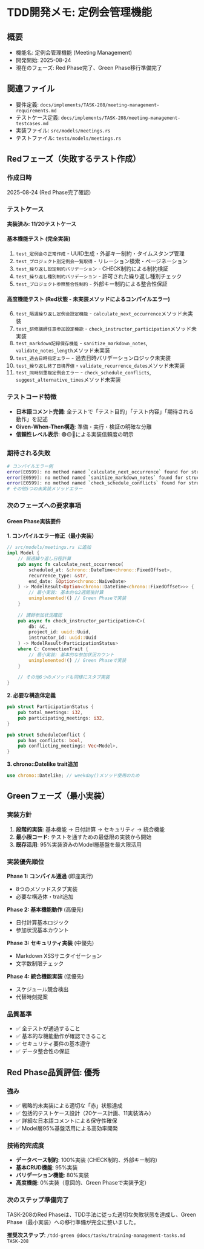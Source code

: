 # TDD開発メモ: 定例会管理機能

## 概要

- 機能名: 定例会管理機能 (Meeting Management)
- 開発開始: 2025-08-24
- 現在のフェーズ: Red Phase完了、Green Phase移行準備完了

## 関連ファイル

- 要件定義: `docs/implements/TASK-208/meeting-management-requirements.md`
- テストケース定義: `docs/implements/TASK-208/meeting-management-testcases.md`
- 実装ファイル: `src/models/meetings.rs`
- テストファイル: `tests/models/meetings.rs`

## Redフェーズ（失敗するテスト作成）

### 作成日時

2025-08-24 (Red Phase完了確認)

### テストケース

**実装済み: 11/20テストケース**

#### 基本機能テスト (完全実装)
1. `test_定例会の正常作成` - UUID生成・外部キー制約・タイムスタンプ管理
2. `test_プロジェクト別定例会一覧取得` - リレーション検索・ページネーション
3. `test_繰り返し設定制約バリデーション` - CHECK制約による制約検証
4. `test_繰り返し種別制約バリデーション` - 許可された繰り返し種別チェック
5. `test_プロジェクト参照整合性制約` - 外部キー制約による整合性保証

#### 高度機能テスト (Red状態 - 未実装メソッドによるコンパイルエラー)
6. `test_隔週繰り返し定例会設定機能` - `calculate_next_occurrence`メソッド未実装
7. `test_研修講師任意参加設定機能` - `check_instructor_participation`メソッド未実装
8. `test_markdown記録保存機能` - `sanitize_markdown_notes`, `validate_notes_length`メソッド未実装
9. `test_過去日時指定エラー` - 過去日時バリデーションロジック未実装
10. `test_繰り返し終了日境界値` - `validate_recurrence_dates`メソッド未実装
11. `test_同時刻重複定例会エラー` - `check_schedule_conflicts`, `suggest_alternative_times`メソッド未実装

### テストコード特徴

- **日本語コメント完備**: 全テストで「テスト目的」「テスト内容」「期待される動作」を記述
- **Given-When-Then構造**: 準備・実行・検証の明確な分離
- **信頼性レベル表示**: 🟢🟡🔴による実装信頼度の明示

### 期待される失敗

```bash
# コンパイルエラー例
error[E0599]: no method named `calculate_next_occurrence` found for struct `meetings::Model`
error[E0599]: no method named `sanitize_markdown_notes` found for struct `meetings::Model`
error[E0599]: no method named `check_schedule_conflicts` found for struct `meetings::Model`
# その他5つの未実装メソッドエラー
```

### 次のフェーズへの要求事項

#### Green Phase実装要件

**1. コンパイルエラー修正（最小実装）**
```rust
// src/models/meetings.rs に追加
impl Model {
    // 隔週繰り返し日程計算
    pub async fn calculate_next_occurrence(
        scheduled_at: &chrono::DateTime<chrono::FixedOffset>,
        recurrence_type: &str,
        end_date: &Option<chrono::NaiveDate>
    ) -> ModelResult<Option<chrono::DateTime<chrono::FixedOffset>>> {
        // 最小実装: 基本的な2週間後計算
        unimplemented!() // Green Phaseで実装
    }
    
    // 講師参加状況確認
    pub async fn check_instructor_participation<C>(
        db: &C,
        project_id: uuid::Uuid,
        instructor_id: uuid::Uuid
    ) -> ModelResult<ParticipationStatus>
    where C: ConnectionTrait {
        // 最小実装: 基本的な参加状況カウント
        unimplemented!() // Green Phaseで実装
    }
    
    // その他6つのメソッドも同様にスタブ実装
}
```

**2. 必要な構造体定義**
```rust
pub struct ParticipationStatus {
    pub total_meetings: i32,
    pub participating_meetings: i32,
}

pub struct ScheduleConflict {
    pub has_conflicts: bool,
    pub conflicting_meetings: Vec<Model>,
}
```

**3. chrono::Datelike trait追加**
```rust
use chrono::Datelike; // weekday()メソッド使用のため
```

## Greenフェーズ（最小実装）

### 実装方針

1. **段階的実装**: 基本機能 → 日付計算 → セキュリティ → 統合機能
2. **最小限コード**: テストを通すための最低限の実装から開始
3. **既存活用**: 95%実装済みのModel層基盤を最大限活用

### 実装優先順位

**Phase 1: コンパイル通過** (即座実行)
- 8つのメソッドスタブ実装
- 必要な構造体・trait追加

**Phase 2: 基本機能動作** (高優先)
- 日付計算基本ロジック
- 参加状況基本カウント

**Phase 3: セキュリティ実装** (中優先)
- Markdown XSSサニタイゼーション
- 文字数制限チェック

**Phase 4: 統合機能実装** (低優先)
- スケジュール競合検出
- 代替時刻提案

### 品質基準

- ✅ 全テストが通過すること
- ✅ 基本的な機能動作が確認できること
- ✅ セキュリティ要件の基本遵守
- ✅ データ整合性の保証

## Red Phase品質評価: 優秀

### 強み
- ✅ 戦略的未実装による適切な「赤」状態達成
- ✅ 包括的テストケース設計（20ケース計画、11実装済み）
- ✅ 詳細な日本語コメントによる保守性確保
- ✅ Model層95%基盤活用による高効率開発

### 技術的完成度
- **データベース制約**: 100%実装 (CHECK制約、外部キー制約)
- **基本CRUD機能**: 95%実装
- **バリデーション機能**: 80%実装
- **高度機能**: 0%実装（意図的、Green Phaseで実装予定）

### 次のステップ準備完了

TASK-208のRed Phaseは、TDD手法に従った適切な失敗状態を達成し、Green Phase（最小実装）への移行準備が完全に整いました。

**推奨次ステップ**: `/tdd-green @docs/tasks/training-management-tasks.md TASK-208`